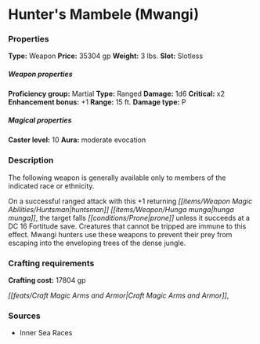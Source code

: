 ﻿---
Title: "Hunter's Mambele (Mwangi)"
Type: "Weapon"
Price: "35304 gp"
Weight: "3 lbs."
Slot: "Slotless"
Proficiency group: "Martial"
Weapon properties Type: "Ranged"
Damage: "1d6"
Critical: "x2"
Enhancement bonus: "+1"
Range: "15 ft."
Damage type: "P"
Caster level: "10"
Aura: "moderate evocation"
Description: |
  "The following weapon is generally available only to members of the indicated race or ethnicity.
  On a successful ranged attack with this _+1 returning huntsman_ _hunga munga_, the target falls prone unless it succeeds at a DC 16 Fortitude save. Creatures that cannot be tripped are immune to this effect. Mwangi hunters use these weapons to prevent their prey from escaping into the enveloping trees of the dense jungle."
Crafting cost: "17804 gp"
Sources: "['Inner Sea Races']"
---

# Hunter's Mambele (Mwangi)

### Properties

**Type:** Weapon **Price:** 35304 gp **Weight:** 3 lbs. **Slot:** Slotless

##### Weapon properties

**Proficiency group:** Martial **Type:** Ranged **Damage:** 1d6 **Critical:** x2 **Enhancement bonus:** +1 **Range:** 15 ft. **Damage type:** P

##### Magical properties

**Caster level:** 10 **Aura:** moderate evocation

### Description

The following weapon is generally available only to members of the indicated race or ethnicity.

On a successful ranged attack with this +1 returning _[[items/Weapon Magic Abilities/Huntsman|huntsman]]_ _[[items/Weapon/Hunga munga|hunga munga]]_, the target falls _[[conditions/Prone|prone]]_ unless it succeeds at a DC 16 Fortitude save. Creatures that cannot be tripped are immune to this effect. Mwangi hunters use these weapons to prevent their prey from escaping into the enveloping trees of the dense jungle.

### Crafting requirements

**Crafting cost:** 17804 gp

_[[feats/Craft Magic Arms and Armor|Craft Magic Arms and Armor]]_,

### Sources

* Inner Sea Races